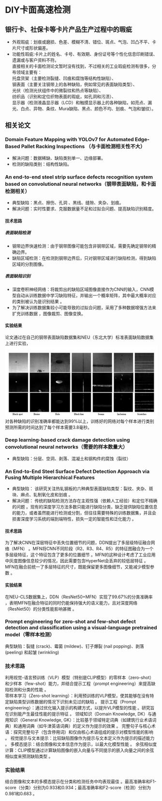 # DIY卡面高速检测
## 银行卡、社保卡等卡片产品生产过程中的瑕疵   
- 外观瑕疵：划痕或磨损、色差、模糊不清、错位、斑点、气泡、凹凸不平、卡片尺寸或形状偏差。
- 功能性瑕疵:卡片上的姓名、卡号、有效期、身份证号等个性化信息印刷错误、遗漏或与客户资料不符。     
直接相关的卡面检测论文暂时没有找到，不过相关的工业瑕疵检测有很多，分布领域主要有：   
托盘货架（主要检测裂缝、凹痕和腐蚀等结构性缺陷）、   
钢表面（主要关注钢带上的各种缺陷，例如常见的表面缺陷类型）、   
光伏（检测光伏组件中的微裂纹和热点等缺陷）、   
纺织品（识别和定位织物表面的瑕疵，如孔洞和污渍）、   
显示器（检测液晶显示器（LCD）和触摸显示器上的各种缺陷，如亮点、漏光、白点、异物、条纹、Mura缺陷、黑点、颜色不均、划痕、气泡和皱纹）。   
## 相关论文   
### Domain Feature Mapping with YOLOv7 for Automated Edge-Based Pallet Racking Inspections  （与卡面检测相关性不大）
- 解决问题：数据稀缺、缺陷类别单一、边缘部署。
- 检测的缺陷类别：结构性缺陷。
### An end-to-end steel strip surface defects recognition system based on convolutional neural networks（钢带表面缺陷，和卡面检测相关）
- 典型缺陷：黑点、擦伤、孔洞 、黑线、缝隙、夹杂、划痕。
- 解决问题：实时性要求、克服数据量不足和过拟合问题、提高缺陷识别精度。
#### 技术思路  
##### 表面缺陷检测  
- 钢带边界快速检测：由于钢带图像可能包含非钢带区域，需要先确定钢带的精确边界。
- 缺陷区域检测：在检测到钢带边界后，只对钢带区域进行缺陷检测，得到缺陷区域的分割图像。
##### 表面缺陷识别
- 深度卷积神经网络：将裁剪出的缺陷区域图像直接作为CNN的输入，CNN模型自动从训练数据中学习缺陷特征，并输出一个概率矩阵，其中最大概率对应的类别被认为是识别结果 。
- 为了解决训练数据集较小可能导致的过拟合问题，采用了多种数据增强方法来扩充训练数据 ，图像裁剪、图像变换。
#### 实验结果  
论文通过在自己的钢带表面缺陷数据集和NEU（东北大学）标准表面缺陷数据集上进行实验，
![NEU](https://github.com/makabal/paper/blob/main/tupian/%E5%B1%8F%E5%B9%95%E6%88%AA%E5%9B%BE%202025-06-30%20171433.png?raw=true)  
对各种缺陷的识别准确率都能达到99%以上，训练好的网络对每个样本进行类别预测所需的时间达到了每个样本需要3.8毫秒。
### Deep learning-based crack damage detection using convolutional neural networks（需要的样本数量大）
- 典型缺陷：分层、空洞、剥落、混凝土和钢构件的腐蚀（裂纹）
### An End-to-End Steel Surface Defect Detection  Approach via Fusing Multiple  Hierarchical Features
- 典型缺陷： 该研究关注热轧钢板的六种典型表面缺陷类型：裂纹、夹杂、斑块、麻点、轧制氧化皮和划痕 。
- 解决问题： 传统的缺陷检测方法存在主观性强（依赖人工经验）和定位不精确的问题 。现有的深度学习方法多数只能进行缺陷分类，缺乏提供缺陷位置信息的能力，或者虽然能进行检测或分割，但往往需要特殊的训练数据集，并且会损害深度学习系统的端到端特性，损失一定的智能性和泛化能力 。
#### 技术思路 
为了解决CNN在深层特征中丢失位置细节的问题，DDN提出了多层级特征融合网络（MFN） 。MFN将CNN不同阶段（R2、R3、R4、R5）的特征图融合为一个多层级特征，这个特征包含了更多的位置细节 。MFN的这种设计考虑了工业应用中灰度图像信息较少的情况，因此需要包含HyperNet会丢弃的较低层特征 。MFN在融合前统一了多层特征的尺寸，既能保留更多图像细节，又能减少模型参数 。
#### 实验结果  
在NEU-CLS数据集上，DDN（ResNet50+MFN）实现了99.67%的分类准确率 ，表明MFN在融合特征的同时仍能保持强大的语义能力，且对深度网络（ResNet50）的分类性能影响甚微 。
### Prompt engineering for zero-shot and few-shot defect detection and classification using a visual-language pretrained model（零样本检测）
典型缺陷：裂缝 (crack)、霉菌 (mildew)、钉子爆裂 (nail popping)、剥落 (peeling) 和起皱 (wrinkling)  
### 技术思路  
利用视觉-语言预训练（VLP）模型（特别是CLIP模型）的零样本（zero-shot）和少样本（few-shot）能力，并结合提示工程（prompt engineering）来提高缺陷检测和分类的性能 。  
零样本学习（Zero-shot learning）：利用预训练的VLP模型，使其能够在没有特定缺陷类型训练数据的情况下识别未见过的缺陷 。
提示工程（Prompt engineering）：通过优化输入提示的构建方式，以提升VLP模型的性能 。研究旨在识别能产生最佳性能的提示特征 。
领域知识（Domain Knowledge, DK）与通用知识（General Knowledge, GK）：比较基于领域特定词典（如建筑行业术语词典）和通用词典（如牛津英语词典）的定义作为提示的效果 。
完整句子与核心术语：探究完整句子（包含停用词）和仅由核心术语组成的提示对模型性能的影响 。
视觉提示与文本提示：比较缺陷图像作为提示与文本定义作为提示的描述能力 。
多模态提示：结合图像和文本信息作为提示，以最大化模型性能 。
余弦相似度计算：CLIP模型通过计算缺陷图像的嵌入向量与不同提示的嵌入向量之间的余弦相似度来预测缺陷类型 。
### 实验结果
结合图像和文本的多模态提示在分类和检测任务中均表现最佳 。最高准确率和F1-score（分类）分别为0.933和0.934；最高准确率和F2-score（检测）分别为0.981和0.683 。

